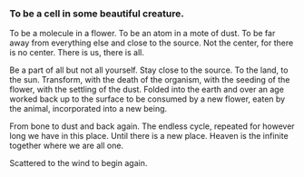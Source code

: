 ### To be a cell in some beautiful creature.

To be a molecule in a flower. To be an atom in a mote of dust. To be far away from everything else and close to the source. Not the center, for there is no center. There is us, there is all.

Be a part of all but not all yourself. Stay close to the source. To the land, to the sun. Transform, with the death of the organism, with the seeding of the flower, with the settling of the dust. Folded into the earth and over an age worked back up to the surface to be consumed by a new flower, eaten by the animal, incorporated into a new being.

From bone to dust and back again. The endless cycle, repeated for however long we have in this place. Until there is a new place. Heaven is the infinite together where we are all one.

Scattered to the wind to begin again. 